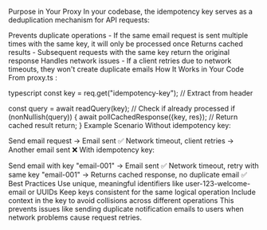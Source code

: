 
Purpose in Your Proxy
In your codebase, the idempotency key serves as a deduplication mechanism for API requests:

Prevents duplicate operations - If the same email request is sent multiple times with the same key, it will only be processed once
Returns cached results - Subsequent requests with the same key return the original response
Handles network issues - If a client retries due to network timeouts, they won't create duplicate emails
How It Works in Your Code
From 
proxy.ts
:

typescript
const key = req.get("idempotency-key");  // Extract from header

const query = await readQuery(key);      // Check if already processed
if (nonNullish(query)) {
  await pollCachedResponse({key, res});  // Return cached result
  return;
}
Example Scenario
Without idempotency key:

Send email request → Email sent ✅
Network timeout, client retries → Another email sent ❌
With idempotency key:

Send email with key "email-001" → Email sent ✅
Network timeout, retry with same key "email-001" → Returns cached response, no duplicate email ✅
Best Practices
Use unique, meaningful identifiers like user-123-welcome-email or UUIDs
Keep keys consistent for the same logical operation
Include context in the key to avoid collisions across different operations
This prevents issues like sending duplicate notification emails to users when network problems cause request retries.